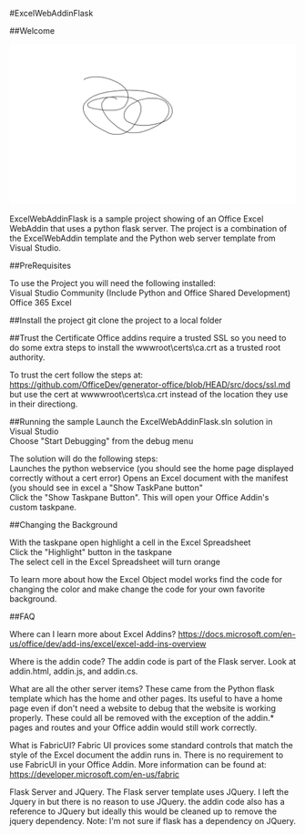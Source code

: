 
#ExcelWebAddinFlask

##Welcome

![](images/black.gif)

ExcelWebAddinFlask is a sample project showing of an Office Excel WebAddin that uses a python flask server.
The project is a combination of the ExcelWebAddin template and the Python web server template from Visual Studio.

##PreRequisites

To use the Project you will need the following installed:  
Visual Studio Community (Include Python and Office Shared Development)  
Office 365 Excel

##Install the project
git clone the project to a local folder

##Trust the Certificate
Office addins require a trusted SSL so you need to do some extra steps to install the wwwroot\certs\ca.crt as a trusted root authority.  

To trust the cert follow the steps at: https://github.com/OfficeDev/generator-office/blob/HEAD/src/docs/ssl.md 
but use the cert at wwwwroot\certs\ca.crt instead of the location they use in their directiong.

##Running the sample 
Launch the ExcelWebAddinFlask.sln solution in Visual Studio  
Choose "Start Debugging" from the debug menu

The solution will do the following steps:  
Launches the python webservice (you should see the home page displayed correctly without a cert error) 
Opens an Excel document with the manifest (you should see in excel a "Show TaskPane button"  
Click the "Show Taskpane Button". This will open your Office Addin's custom taskpane.

##Changing the Background

With the taskpane open highlight a cell in the Excel Spreadsheet  
Click the "Highlight" button in the taskpane  
The select cell in the Excel Spreadsheet will turn orange  

To learn more about how the Excel Object model works find the code for changing the color and make change the code for your own favorite background.

##FAQ

Where can I learn more about Excel Addins? https://docs.microsoft.com/en-us/office/dev/add-ins/excel/excel-add-ins-overview  
  
Where is the addin code? The addin code is part of the Flask server. Look at addin.html, addin.js, and addin.cs.

What are all the other server items? These came from the Python flask template which has the home and other pages.
Its useful to have a home page even if don't need a website to  debug that the website is working properly.
These could all be removed with the exception of the addin.* pages and routes and your Office addin would still work correctly.

What is FabricUI? Fabric UI provices some standard controls that match the style of the Excel document the addin runs in.
There is no requirement to use FabricUI in your Office Addin. More information can be found at: https://developer.microsoft.com/en-us/fabric

Flask Server and JQuery. The Flask server template uses JQuery. I left the Jquery in but there is no reason to use JQuery.
the addin code also has a reference to JQuery but ideally this would be cleaned up to remove the jquery dependency. 
Note: I'm not sure if flask has a dependency on JQuery.  

